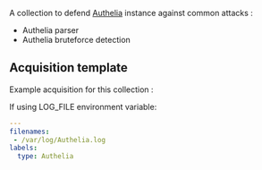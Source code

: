 A collection to defend [Authelia](https://www.authelia.com) instance against common attacks :
 - Authelia parser
 - Authelia bruteforce detection

## Acquisition template

Example acquisition for this collection :

If using LOG_FILE environment variable:
```yaml
---
filenames:
 - /var/log/Authelia.log
labels:
  type: Authelia
```